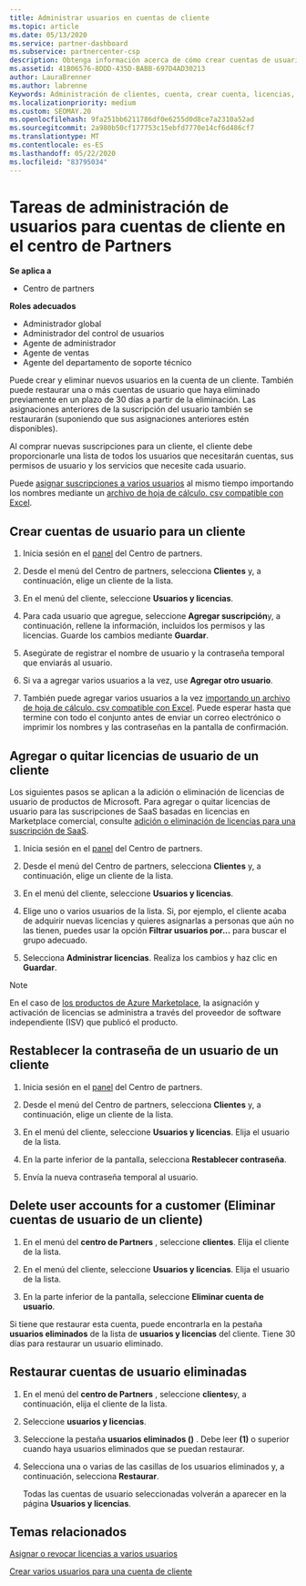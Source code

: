 ```yaml
---
title: Administrar usuarios en cuentas de cliente
ms.topic: article
ms.date: 05/13/2020
ms.service: partner-dashboard
ms.subservice: partnercenter-csp
description: Obtenga información acerca de cómo crear cuentas de usuario para un cliente, agregar o quitar licencias de usuario, restablecer contraseñas de usuario, eliminar cuentas de usuario o restaurarlas.
ms.assetid: 41B06576-8DDD-435D-BABB-697D4AD30213
author: LauraBrenner
ms.author: labrenne
Keywords: Administración de clientes, cuenta, crear cuenta, licencias, asignar licencia, administración de usuarios, contraseña, restablecer contraseña, cambiar contraseña
ms.localizationpriority: medium
ms.custom: SEOMAY.20
ms.openlocfilehash: 9fa251bb6211786df0e6255d0d8ce7a2310a52ad
ms.sourcegitcommit: 2a980b50cf177753c15ebfd7770e14cf6d486cf7
ms.translationtype: MT
ms.contentlocale: es-ES
ms.lasthandoff: 05/22/2020
ms.locfileid: "83795034"
---
```

# <a name="user-management-tasks-for-customer-accounts-in-partner-center"></a>Tareas de administración de usuarios para cuentas de cliente en el centro de Partners

**Se aplica a**

- Centro de partners

**Roles adecuados**

- Administrador global
- Administrador del control de usuarios
- Agente de administrador
- Agente de ventas
- Agente del departamento de soporte técnico

Puede crear y eliminar nuevos usuarios en la cuenta de un cliente. También puede restaurar una o más cuentas de usuario que haya eliminado previamente en un plazo de 30 días a partir de la eliminación. Las asignaciones anteriores de la suscripción del usuario también se restaurarán (suponiendo que sus asignaciones anteriores estén disponibles).

Al comprar nuevas suscripciones para un cliente, el cliente debe proporcionarle una lista de todos los usuarios que necesitarán cuentas, sus permisos de usuario y los servicios que necesite cada usuario.  

Puede [asignar suscripciones a varios usuarios](bulk-license-provisioning-for-multiple-users.md) al mismo tiempo importando los nombres mediante un [archivo de hoja de cálculo. csv compatible con Excel](adding-multiple-users-to-a-customer-account.md).

<a href="" id="createuseraccounts"></a>

## <a name="create-user-accounts-for-a-customer"></a>Crear cuentas de usuario para un cliente

1. Inicia sesión en el [panel](https://partner.microsoft.com/dashboard) del Centro de partners.

2. Desde el menú del Centro de partners, selecciona **Clientes** y, a continuación, elige un cliente de la lista.

3. En el menú del cliente, seleccione **Usuarios y licencias**.

4. Para cada usuario que agregue, seleccione **Agregar suscripción**y, a continuación, rellene la información, incluidos los permisos y las licencias. Guarde los cambios mediante **Guardar**.

5. Asegúrate de registrar el nombre de usuario y la contraseña temporal que enviarás al usuario.

6. Si va a agregar varios usuarios a la vez, use **Agregar otro usuario**.

7. También puede agregar varios usuarios a la vez [importando un archivo de hoja de cálculo. csv compatible con Excel](adding-multiple-users-to-a-customer-account.md). Puede esperar hasta que termine con todo el conjunto antes de enviar un correo electrónico o imprimir los nombres y las contraseñas en la pantalla de confirmación.

<a href="" id="userlicensing"></a>

## <a name="add-or-remove-user-licenses-for-a-customer"></a>Agregar o quitar licencias de usuario de un cliente

Los siguientes pasos se aplican a la adición o eliminación de licencias de usuario de productos de Microsoft. Para agregar o quitar licencias de usuario para las suscripciones de SaaS basadas en licencias en Marketplace comercial, consulte [adición o eliminación de licencias para una suscripción de SaaS](csp-commercial-marketplace-manage.md#add-or-remove-licenses-for-a-saas-subscription).

1. Inicia sesión en el [panel](https://partner.microsoft.com/dashboard) del Centro de partners.

2. Desde el menú del Centro de partners, selecciona **Clientes** y, a continuación, elige un cliente de la lista.

3. En el menú del cliente, seleccione **Usuarios y licencias**.

4. Elige uno o varios usuarios de la lista. Si, por ejemplo, el cliente acaba de adquirir nuevas licencias y quieres asignarlas a personas que aún no las tienen, puedes usar la opción **Filtrar usuarios por...** para buscar el grupo adecuado.

5. Selecciona **Administrar licencias**. Realiza los cambios y haz clic en **Guardar**.

> [!NOTE]
> En el caso de [los productos de Azure Marketplace](csp-commercial-marketplace-manage.md#assign-licenses-and-activate-a-subscription-on-behalf-of-a-customer), la asignación y activación de licencias se administra a través del proveedor de software independiente (ISV) que publicó el producto.

<a href="" id="resetpassword"></a>

## <a name="reset-a-users-password-for-a-customer"></a>Restablecer la contraseña de un usuario de un cliente

1. Inicia sesión en el [panel](https://partner.microsoft.com/dashboard) del Centro de partners.

2. Desde el menú del Centro de partners, selecciona **Clientes** y, a continuación, elige un cliente de la lista.

3.  En el menú del cliente, seleccione **Usuarios y licencias**. Elija el usuario de la lista.

4.  En la parte inferior de la pantalla, selecciona **Restablecer contraseña**. 

5.  Envía la nueva contraseña temporal al usuario.

<a href="" id="deleteuseraccounts"></a>

## <a name="delete-user-accounts-for-a-customer"></a>Delete user accounts for a customer (Eliminar cuentas de usuario de un cliente)

1.  En el menú del **centro de Partners** , seleccione **clientes**. Elija el cliente de la lista.

2.  En el menú del cliente, seleccione **Usuarios y licencias**. Elija el usuario de la lista.

3.  En la parte inferior de la pantalla, seleccione **Eliminar cuenta de usuario**.

Si tiene que restaurar esta cuenta, puede encontrarla en la pestaña **usuarios eliminados** de la lista de **usuarios y licencias** del cliente. Tiene 30 días para restaurar un usuario eliminado.

<a href="" id="restoreuseraccounts"></a>

## <a name="restore-deleted-user-accounts"></a>Restaurar cuentas de usuario eliminadas

1.  En el menú del **centro de Partners** , seleccione **clientes**y, a continuación, elija el cliente de la lista.

2.  Seleccione **usuarios y licencias**.

3.  Seleccione la pestaña **usuarios eliminados ()** . Debe leer **(1)** o superior cuando haya usuarios eliminados que se puedan restaurar.

4.  Selecciona una o varias de las casillas de los usuarios eliminados y, a continuación, selecciona **Restaurar**.

    Todas las cuentas de usuario seleccionadas volverán a aparecer en la página **Usuarios y licencias**.

## <a name="related-topics"></a>Temas relacionados


[Asignar o revocar licencias a varios usuarios](bulk-license-provisioning-for-multiple-users.md)

[Crear varios usuarios para una cuenta de cliente](adding-multiple-users-to-a-customer-account.md)